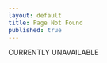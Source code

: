 ```yaml
---
layout: default
title: Page Not Found
published: true
---
```

<style>
.navbar,.footer {display:none;}
</style>
<div class="m404-s">
<div class="m404-ti" style="display:none;"><svg viewBox="0 0 24 20" fill="none" xmlns="http://www.w3.org/2000/svg"><circle cx="12" cy="12" r="10" fill="#d32f2fb6"/><path d="M12 7V13" stroke="white" stroke-width="2" stroke-linecap="round"/><circle cx="12" cy="17" r="1" fill="white"/></svg><span>PAGE NOT FOUND!</span></div>
</div>

<div class="m404-ti"><span style="text-transform:uppercase;">Currently unavailable</span></div>
